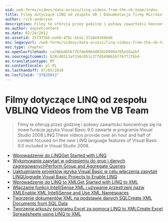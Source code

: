 ```yaml
---
uid: web-forms/videos/data-access/linq-videos-from-the-vb-team/index
title: Filmy dotyczące LINQ od zespołu VB | Dokumentacja firmy Microsoft
author: rick-anderson
description: Filmy te oferują przez godzinę i połowy zawartości koncentruje się na nowe funkcje języka Visual Basic 9.0 zawarte w programie Visual Studio 2008 LINQ.
ms.author: aspnetcontent
ms.date: 02/24/2012
ms.assetid: 257373bb-eab0-47bc-b5a2-37a9e91666d6
msc.legacyurl: /web-forms/videos/data-access/linq-videos-from-the-vb-team
msc.type: chapter
ms.openlocfilehash: ca78bbdb56776f0e096dd839209904f05e58a2bf
ms.sourcegitcommit: b28cd0313af316c051c2ff8549865bff67f2fbb4
ms.translationtype: MT
ms.contentlocale: pl-PL
ms.lasthandoff: 07/05/2018
ms.locfileid: "37825013"
---
```

<a name="linq-videos-from-the-vb-team"></a><span data-ttu-id="901a4-103">Filmy dotyczące LINQ od zespołu VB</span><span class="sxs-lookup"><span data-stu-id="901a4-103">LINQ Videos from the VB Team</span></span>
====================
> <span data-ttu-id="901a4-104">Filmy te oferują przez godzinę i połowy zawartości koncentruje się na nowe funkcje języka Visual Basic 9.0 zawarte w programie Visual Studio 2008 LINQ.</span><span class="sxs-lookup"><span data-stu-id="901a4-104">These videos provide over an hour and half of content focused on the new LINQ language features of Visual Basic 9.0 included in Visual Studio 2008.</span></span>


- [<span data-ttu-id="901a4-105">Wprowadzenie do LINQ</span><span class="sxs-lookup"><span data-stu-id="901a4-105">Get Started with LINQ</span></span>](how-do-i-get-started-with-linq.md)
- [<span data-ttu-id="901a4-106">Wykonywanie zapytań w odniesieniu do grup i danych zagregowanych</span><span class="sxs-lookup"><span data-stu-id="901a4-106">Perform Group and Aggregate Queries</span></span>](how-do-i-perform-group-and-aggregate-queries.md)
- [<span data-ttu-id="901a4-107">Uaktualnianie projektów języka Visual Basic w celu włączenia zapytań LINQ</span><span class="sxs-lookup"><span data-stu-id="901a4-107">Upgrade Visual Basic Projects to Enable LINQ</span></span>](how-do-i-upgrade-visual-basic-projects-to-enable-linq.md)
- [<span data-ttu-id="901a4-108">Wprowadzenie do LINQ to XML</span><span class="sxs-lookup"><span data-stu-id="901a4-108">Get Started with LINQ to XML</span></span>](how-do-i-get-started-with-linq-to-xml.md)
- [<span data-ttu-id="901a4-109">Włączanie funkcji IntelliSense XML i używanie przestrzeni nazw XML</span><span class="sxs-lookup"><span data-stu-id="901a4-109">Enable XML IntelliSense and Use XML Namespaces</span></span>](how-do-i-enable-xml-intellisense-and-use-xml-namespaces.md)
- [<span data-ttu-id="901a4-110">Tworzenie dokumentów XML na podstawie danych SQL</span><span class="sxs-lookup"><span data-stu-id="901a4-110">Create XML Documents from SQL Data</span></span>](how-do-i-create-xml-documents-from-sql-data.md)
- [<span data-ttu-id="901a4-111">Tworzenie arkuszy programu Excel za pomocą LINQ to XML</span><span class="sxs-lookup"><span data-stu-id="901a4-111">Create Excel Spreadsheets using LINQ to XML</span></span>](how-do-i-create-excel-spreadsheets-using-linq-to-xml.md)
